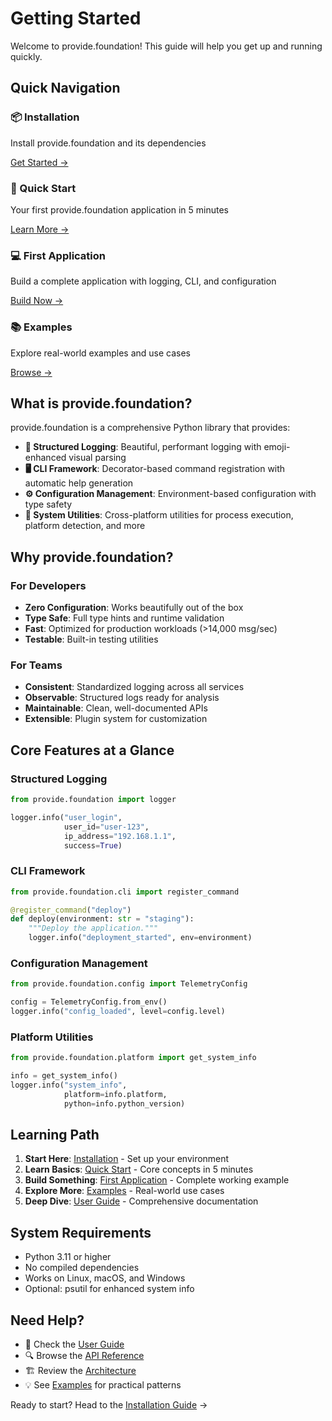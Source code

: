 # Getting Started

Welcome to provide.foundation! This guide will help you get up and running quickly.

## Quick Navigation

<div class="feature-grid">
  <div class="feature-card">
    <h3>📦 Installation</h3>
    <p>Install provide.foundation and its dependencies</p>
    <a href="installation">Get Started →</a>
  </div>
  
  <div class="feature-card">
    <h3>🚀 Quick Start</h3>
    <p>Your first provide.foundation application in 5 minutes</p>
    <a href="quick-start">Learn More →</a>
  </div>
  
  <div class="feature-card">
    <h3>💻 First Application</h3>
    <p>Build a complete application with logging, CLI, and configuration</p>
    <a href="first-app">Build Now →</a>
  </div>
  
  <div class="feature-card">
    <h3>📚 Examples</h3>
    <p>Explore real-world examples and use cases</p>
    <a href="examples">Browse →</a>
  </div>
</div>

## What is provide.foundation?

provide.foundation is a comprehensive Python library that provides:

- **🎯 Structured Logging**: Beautiful, performant logging with emoji-enhanced visual parsing
- **🖥️ CLI Framework**: Decorator-based command registration with automatic help generation  
- **⚙️ Configuration Management**: Environment-based configuration with type safety
- **🔧 System Utilities**: Cross-platform utilities for process execution, platform detection, and more

## Why provide.foundation?

### For Developers
- **Zero Configuration**: Works beautifully out of the box
- **Type Safe**: Full type hints and runtime validation
- **Fast**: Optimized for production workloads (>14,000 msg/sec)
- **Testable**: Built-in testing utilities

### For Teams
- **Consistent**: Standardized logging across all services
- **Observable**: Structured logs ready for analysis
- **Maintainable**: Clean, well-documented APIs
- **Extensible**: Plugin system for customization

## Core Features at a Glance

### Structured Logging
```python
from provide.foundation import logger

logger.info("user_login", 
            user_id="user-123",
            ip_address="192.168.1.1",
            success=True)
```

### CLI Framework
```python
from provide.foundation.cli import register_command

@register_command("deploy")
def deploy(environment: str = "staging"):
    """Deploy the application."""
    logger.info("deployment_started", env=environment)
```

### Configuration Management
```python
from provide.foundation.config import TelemetryConfig

config = TelemetryConfig.from_env()
logger.info("config_loaded", level=config.level)
```

### Platform Utilities
```python
from provide.foundation.platform import get_system_info

info = get_system_info()
logger.info("system_info", 
            platform=info.platform,
            python=info.python_version)
```

## Learning Path

1. **Start Here**: [Installation](installation.md) - Set up your environment
2. **Learn Basics**: [Quick Start](quick-start.md) - Core concepts in 5 minutes
3. **Build Something**: [First Application](first-app.md) - Complete working example
4. **Explore More**: [Examples](examples.md) - Real-world use cases
5. **Deep Dive**: [User Guide](../guide/index.md) - Comprehensive documentation

## System Requirements

- Python 3.11 or higher
- No compiled dependencies
- Works on Linux, macOS, and Windows
- Optional: psutil for enhanced system info

## Need Help?

- 📖 Check the [User Guide](../guide/index.md)
- 🔍 Browse the [API Reference](../api/api-index.md)  
- 🏗️ Review the [Architecture](../architecture/index.md)
- 💡 See [Examples](examples.md) for practical patterns

Ready to start? Head to the [Installation Guide](installation.md) →